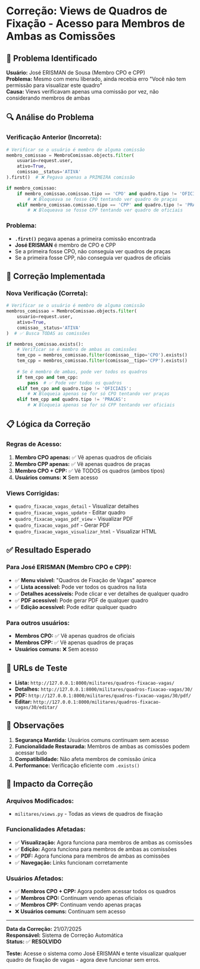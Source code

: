 # Correção: Views de Quadros de Fixação - Acesso para Membros de Ambas as Comissões

## 🐛 **Problema Identificado**

**Usuário:** José ERISMAN de Sousa (Membro CPO e CPP)  
**Problema:** Mesmo com menu liberado, ainda recebia erro "Você não tem permissão para visualizar este quadro"  
**Causa:** Views verificavam apenas uma comissão por vez, não considerando membros de ambas

## 🔍 **Análise do Problema**

### Verificação Anterior (Incorreta):
```python
# Verificar se o usuário é membro de alguma comissão
membro_comissao = MembroComissao.objects.filter(
    usuario=request.user,
    ativo=True,
    comissao__status='ATIVA'
).first()  # ❌ Pegava apenas a PRIMEIRA comissão

if membro_comissao:
    if membro_comissao.comissao.tipo == 'CPO' and quadro.tipo != 'OFICIAIS':
        # ❌ Bloqueava se fosse CPO tentando ver quadro de praças
    elif membro_comissao.comissao.tipo == 'CPP' and quadro.tipo != 'PRACAS':
        # ❌ Bloqueava se fosse CPP tentando ver quadro de oficiais
```

### Problema:
- **`.first()`** pegava apenas a primeira comissão encontrada
- **José ERISMAN** é membro de CPO e CPP
- Se a primeira fosse CPO, não conseguia ver quadros de praças
- Se a primeira fosse CPP, não conseguia ver quadros de oficiais

## 🔧 **Correção Implementada**

### Nova Verificação (Correta):
```python
# Verificar se o usuário é membro de alguma comissão
membros_comissao = MembroComissao.objects.filter(
    usuario=request.user,
    ativo=True,
    comissao__status='ATIVA'
)  # ✅ Busca TODAS as comissões

if membros_comissao.exists():
    # Verificar se é membro de ambas as comissões
    tem_cpo = membros_comissao.filter(comissao__tipo='CPO').exists()
    tem_cpp = membros_comissao.filter(comissao__tipo='CPP').exists()
    
    # Se é membro de ambas, pode ver todos os quadros
    if tem_cpo and tem_cpp:
        pass  # ✅ Pode ver todos os quadros
    elif tem_cpo and quadro.tipo != 'OFICIAIS':
        # ❌ Bloqueia apenas se for só CPO tentando ver praças
    elif tem_cpp and quadro.tipo != 'PRACAS':
        # ❌ Bloqueia apenas se for só CPP tentando ver oficiais
```

## 📋 **Lógica da Correção**

### Regras de Acesso:
1. **Membro CPO apenas:** ✅ Vê apenas quadros de oficiais
2. **Membro CPP apenas:** ✅ Vê apenas quadros de praças
3. **Membro CPO + CPP:** ✅ Vê TODOS os quadros (ambos tipos)
4. **Usuários comuns:** ❌ Sem acesso

### Views Corrigidas:
- `quadro_fixacao_vagas_detail` - Visualizar detalhes
- `quadro_fixacao_vagas_update` - Editar quadro
- `quadro_fixacao_vagas_pdf_view` - Visualizar PDF
- `quadro_fixacao_vagas_pdf` - Gerar PDF
- `quadro_fixacao_vagas_visualizar_html` - Visualizar HTML

## ✅ **Resultado Esperado**

### Para José ERISMAN (Membro CPO e CPP):
- ✅ **Menu visível:** "Quadros de Fixação de Vagas" aparece
- ✅ **Lista acessível:** Pode ver todos os quadros na lista
- ✅ **Detalhes acessíveis:** Pode clicar e ver detalhes de qualquer quadro
- ✅ **PDF acessível:** Pode gerar PDF de qualquer quadro
- ✅ **Edição acessível:** Pode editar qualquer quadro

### Para outros usuários:
- **Membros CPO:** ✅ Vê apenas quadros de oficiais
- **Membros CPP:** ✅ Vê apenas quadros de praças
- **Usuários comuns:** ❌ Sem acesso

## 🎯 **URLs de Teste**

- **Lista:** `http://127.0.0.1:8000/militares/quadros-fixacao-vagas/`
- **Detalhes:** `http://127.0.0.1:8000/militares/quadros-fixacao-vagas/30/`
- **PDF:** `http://127.0.0.1:8000/militares/quadros-fixacao-vagas/30/pdf/`
- **Editar:** `http://127.0.0.1:8000/militares/quadros-fixacao-vagas/30/editar/`

## 📝 **Observações**

1. **Segurança Mantida:** Usuários comuns continuam sem acesso
2. **Funcionalidade Restaurada:** Membros de ambas as comissões podem acessar tudo
3. **Compatibilidade:** Não afeta membros de comissão única
4. **Performance:** Verificação eficiente com `.exists()`

## 🔄 **Impacto da Correção**

### Arquivos Modificados:
- `militares/views.py` - Todas as views de quadros de fixação

### Funcionalidades Afetadas:
- ✅ **Visualização:** Agora funciona para membros de ambas as comissões
- ✅ **Edição:** Agora funciona para membros de ambas as comissões
- ✅ **PDF:** Agora funciona para membros de ambas as comissões
- ✅ **Navegação:** Links funcionam corretamente

### Usuários Afetados:
- ✅ **Membros CPO + CPP:** Agora podem acessar todos os quadros
- ✅ **Membros CPO:** Continuam vendo apenas oficiais
- ✅ **Membros CPP:** Continuam vendo apenas praças
- ❌ **Usuários comuns:** Continuam sem acesso

---

**Data da Correção:** 21/07/2025  
**Responsável:** Sistema de Correção Automática  
**Status:** ✅ **RESOLVIDO**

**Teste:** Acesse o sistema como José ERISMAN e tente visualizar qualquer quadro de fixação de vagas - agora deve funcionar sem erros. 